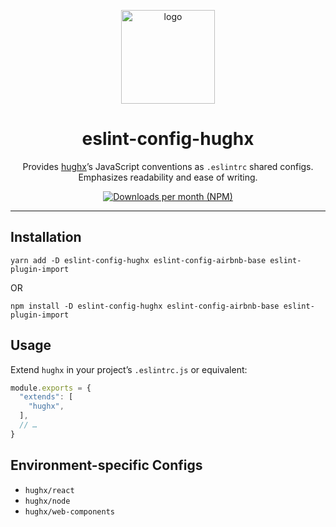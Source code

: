 <p align="center"><img src="https://raw.githubusercontent.com/hguiney/eslint-config-hughx/master/eslint-config-hughx.svg?sanitize=true" width="150" alt="logo" /></p>

<h1 align="center">eslint-config-hughx</h1>

<p align="center">Provides <a href="https://hughx.com">hughx</a>’s JavaScript conventions as <code>.eslintrc</code> shared configs. Emphasizes readability and ease of writing.</p>

<p align="center"><a href="https://www.npmjs.com/package/eslint-config-hughx"><img src="https://img.shields.io/npm/dm/eslint-config-hughx.svg" alt="Downloads per month (NPM)"></a></p>

---

## Installation

```shell
yarn add -D eslint-config-hughx eslint-config-airbnb-base eslint-plugin-import
```
OR
```shell
npm install -D eslint-config-hughx eslint-config-airbnb-base eslint-plugin-import
```

## Usage

Extend `hughx` in your project’s `.eslintrc.js` or equivalent:

```js
module.exports = {
  "extends": [
    "hughx",
  ],
  // …
}
```

## Environment-specific Configs

- `hughx/react`
- `hughx/node`
- `hughx/web-components`